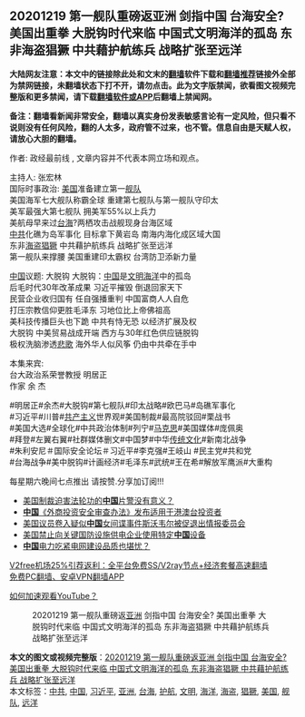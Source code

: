  <h2>20201219 第一舰队重磅返亚洲 剑指中国 台海安全? 美国出重拳 大脱钩时代来临 中国式文明海洋的孤岛 东非海盗猖獗 中共藉护航练兵 战略扩张至远洋</h2> <p class="notice"><b>大陆网友注意：本文中的链接除此处和文末的<a href="https://github.com/bannedbook/fanqiang" >翻墙</a>软件下载和<a href="https://github.com/killgcd/justmysocks/blob/master/README.md">翻墙推荐</a>链接外全部为禁网链接，未翻墙状态下打不开，请勿点击。此为文字版禁闻，欲看图文视频完整版和更多禁闻，请下载<a href="https://github.com/bannedbook/fanqiang">翻墙软件或APP</a>后翻墙上禁闻网。</p><p>备注：翻墙看新闻非常安全，翻墙以真实身份发表敏感言论有一定风险，但只看不说则没有任何风险，翻的人太多，政府管不过来，也不管。信息自由是天赋人权，请放心大胆的翻墙。</b></p>  <div class="entry"> <p>作者: 政经最前线 , 文章内容并不代表本网立场和观点。</p> <figure></figure> <p>主持人: 张宏林<br /> 国际时事政治: <a href="https://www.bannedbook.org/bnews/tag/%e7%be%8e%e5%9b%bd/" class="st_tag internal_tag" rel="tag" title="标签 美国 下的日志">美国</a>准备建立第一<a href="https://www.bannedbook.org/bnews/tag/%E8%88%B0%E9%98%9F/" class="st_tag internal_tag" rel="tag" title="标签 舰队 下的日志">舰队</a><br /> 美国海军七大舰队称霸全球 重建第七舰队与第一舰队守印太<br /> 美军最强大第七舰队 拥美军55%以上兵力<br /> 美航母早来过<a href="https://www.bannedbook.org/bnews/tag/%E5%8F%B0%E6%B5%B7/" class="st_tag internal_tag" rel="tag" title="标签 台海 下的日志">台海</a>?两栖攻击战舰现身台海区域<br /> <a href="https://www.bannedbook.org/bnews/tag/%e4%b8%ad%e5%85%b1/" class="st_tag internal_tag" rel="tag" title="标签 中共 下的日志">中共</a>化礁为岛军事化 目标拿下黄岩岛 南海内海化成区域大国<br /> 东非<a href="https://www.bannedbook.org/bnews/tag/%e6%b5%b7%e7%9b%97/" class="st_tag internal_tag" rel="tag" title="标签 海盗 下的日志">海盗</a><a href="https://www.bannedbook.org/bnews/tag/%E7%8C%96%E7%8D%97/" class="st_tag internal_tag" rel="tag" title="标签 猖獗 下的日志">猖獗</a> 中共藉护航练兵 战略扩张至远洋<br /> 第一舰队来撑腰 美国重建印太霸权 台湾防卫添新力量</p>  <p><span class='wp_keywordlink_affiliate'><a href="https://www.bannedbook.org/" title="中国" target="_blank">中国</a></span>议题: 大脱钩 大脱钩：<a href="https://www.bannedbook.org/bnews/tag/%E4%B8%AD%E5%9B%BD/" class="st_tag internal_tag" rel="tag" title="标签 中国 下的日志">中国</a>是<a href="https://www.bannedbook.org/bnews/tag/%E6%96%87%E6%98%8E/" class="st_tag internal_tag" rel="tag" title="标签 文明 下的日志">文明</a><a href="https://www.bannedbook.org/bnews/tag/%E6%B5%B7%E6%B4%8B/" class="st_tag internal_tag" rel="tag" title="标签 海洋 下的日志">海洋</a>中的孤岛<br /> 后毛时代30年改革成果 习近平摧毁 倒退回家天下<br /> 民营企业收归国有 任自强播重判 中国富商人人自危<br /> 打压宗教信仰更胜毛泽东  习地位比上帝佛祖高<br /> 美科技传播巨头也下跪 中共有恃无恐  以经济扩展及权<br /> 大脱钩 中美贸易战成开端 西方与30年红色供应链脱钩<br /> 极权洗脑渗透<span class='wp_keywordlink'><a href="https://www.bannedbook.org/forum11/topic295.html" title="禁片：诗人的悲歌" target="_blank">悲歌</a></span> 海外华人似风筝 仍由中共牵在手中</p> <p>本集来宾:<br /> 台大政治系荣誉教授  明居正<br /> 作家                              余 杰</p>  <p>#明居正#余杰#大脱钩#第七舰队#印太战略#欧巴马#岛礁军事化<br /> #习近平#川普#<span class='wp_keywordlink'><a href="https://www.bannedbook.org/forum2/topic6177.html" title="《共产主义的终极目的》" target="_blank">共产主义</a></span>世界观#美国制裁#最高院驳回#栗战书<br /> #美国大选#全球化#中共政治体制#列宁#<span class='wp_keywordlink'><a href="https://www.bannedbook.org/forum2/topic105.html" title="《马克思的成魔之路》" target="_blank">马克思</a></span>#美国媒体#庞佩奥<br /> #拜登#左翼右翼#社群媒体删文#中国梦#中华<span class='wp_keywordlink_affiliate'><a href="https://www.bannedbook.org/bnews/tculture/" title="传统文化" target="_blank">传统文化</a></span>#新南北战争<br /> #朱利安尼＃国际安全论坛＃习近平#李克强#王岐山 #民主党#共和党<br /> #台海战争#美中脱钩#计画经济#毛泽东#武统#王在希#解放军鹰派#大重构</p> <p>每星期六晚间七点推出 请按赞.分享加订阅!!!</p>  <ul class='op-related-articles' title='相关阅读'> <li><a href='https://www.bannedbook.org/bnews/comments/20201219/1451074.html' target='_blank'>美国制裁迫害法轮功的<b>中国</b>片警没有意义？</a></li> <li><a href='https://www.bannedbook.org/bnews/baitai/20201219/1451072.html' target='_blank'><b>中国</b>《外商投资安全审查办法》发布适用于港澳台投资者</a></li> <li><a href='https://www.bannedbook.org/bnews/baitai/20201219/1451069.html' target='_blank'>美国议员卷入疑似<b>中国</b>女间谍事件斯沃韦尔被促退出情报委员会</a></li> <li><a href='https://www.bannedbook.org/bnews/baitai/20201219/1451067.html' target='_blank'>美国禁止向关键国防设施供电企业使用特定<b>中国</b>设备</a></li> <li><a href='https://www.bannedbook.org/bnews/taiwannews/20201219/1451047.html' target='_blank'><b>中国</b>电力吃紧电网建设品质也堪忧？</a></li> </ul> <p class="texttj"> <a href="https://www.bannedbook.org/forum23/topic22702.html" target="_blank">V2free机场25%引荐返利：全平台免费SS/V2ray节点+经济套餐高速翻墙</a><br/> <a href="https://github.com/bannedbook/fanqiang/wiki/%E7%A6%81%E9%97%BB%E7%BD%91%E5%AE%89%E5%8D%93%E7%BF%BB%E5%A2%99%E6%96%B0%E9%97%BBAPP" target="_blank">免费PC翻墙、安卓VPN翻墙APP</a></p><p><a href='https://www.bannedbook.org/bnews/topimagenews/20180409/925596.html' target='_blank'>如何加速观看YouTube？ </a></p> <figure class='op-interactive'><figcaption>20201219 第一舰队重磅返<a href="https://www.bannedbook.org/bnews/tag/%e4%ba%9a%e6%b4%b2/" class="st_tag internal_tag" rel="tag" title="标签 亚洲 下的日志">亚洲</a> 剑指中国 台海安全? 美国出重拳 大脱钩时代来临 中国式文明海洋的孤岛 东非海盗猖獗 中共藉护航练兵 战略扩张至远洋</figcaption></figure> </p><a name='sharetosocial'></a>       <div><b>本文的图文或视频完整版</b>：<a href='https://www.bannedbook.org/bnews/cbnews/20201219/1451082.html'>20201219 第一舰队重磅返亚洲 剑指中国 台海安全? 美国出重拳 大脱钩时代来临 中国式文明海洋的孤岛 东非海盗猖獗 中共藉护航练兵 战略扩张至远洋</a></div>  </div><!--END ENTRY--> <div class="postfooter"> <div>本文标签：<a href="https://www.bannedbook.org/bnews/tag/%e4%b8%ad%e5%85%b1/" rel="tag">中共</a>, <a href="https://www.bannedbook.org/bnews/tag/%E4%B8%AD%E5%9B%BD/" rel="tag">中国</a>, <a href="https://www.bannedbook.org/bnews/tag/%e4%b9%a0%e8%bf%91%e5%b9%b3/" rel="tag">习近平</a>, <a href="https://www.bannedbook.org/bnews/tag/%e4%ba%9a%e6%b4%b2/" rel="tag">亚洲</a>, <a href="https://www.bannedbook.org/bnews/tag/%E5%8F%B0%E6%B5%B7/" rel="tag">台海</a>, <a href="https://www.bannedbook.org/bnews/tag/%E6%8A%A4%E8%88%AA/" rel="tag">护航</a>, <a href="https://www.bannedbook.org/bnews/tag/%E6%96%87%E6%98%8E/" rel="tag">文明</a>, <a href="https://www.bannedbook.org/bnews/tag/%E6%B5%B7%E6%B4%8B/" rel="tag">海洋</a>, <a href="https://www.bannedbook.org/bnews/tag/%e6%b5%b7%e7%9b%97/" rel="tag">海盗</a>, <a href="https://www.bannedbook.org/bnews/tag/%E7%8C%96%E7%8D%97/" rel="tag">猖獗</a>, <a href="https://www.bannedbook.org/bnews/tag/%e7%be%8e%e5%9b%bd/" rel="tag">美国</a>, <a href="https://www.bannedbook.org/bnews/tag/%E8%88%B0%E9%98%9F/" rel="tag">舰队</a>, <a href="https://www.bannedbook.org/bnews/tag/%E8%BF%9C%E6%B4%8B/" rel="tag">远洋</a></div>  </div><!--END POSTFOOTER--> 